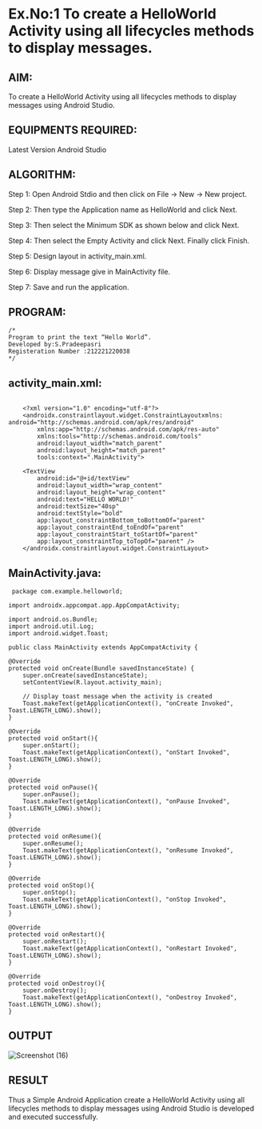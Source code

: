 # Ex.No:1 To create a HelloWorld Activity using all lifecycles methods to display messages.


## AIM:

To create a HelloWorld Activity using all lifecycles methods to display messages using Android Studio.

## EQUIPMENTS REQUIRED:

Latest Version Android Studio

## ALGORITHM:

Step 1: Open Android Stdio and then click on File -> New -> New project.

Step 2: Then type the Application name as HelloWorld and click Next. 

Step 3: Then select the Minimum SDK as shown below and click Next.

Step 4: Then select the Empty Activity and click Next. Finally click Finish.

Step 5: Design layout in activity_main.xml.

Step 6: Display message give in MainActivity file.

Step 7: Save and run the application.

## PROGRAM:
```
/*
Program to print the text “Hello World”.
Developed by:S.Pradeepasri
Registeration Number :212221220038
*/
```

## activity_main.xml:
```

    <?xml version="1.0" encoding="utf-8"?>
    <androidx.constraintlayout.widget.ConstraintLayoutxmlns:
android="http://schemas.android.com/apk/res/android"
        xmlns:app="http://schemas.android.com/apk/res-auto"
        xmlns:tools="http://schemas.android.com/tools"
        android:layout_width="match_parent"
        android:layout_height="match_parent"
        tools:context=".MainActivity">

    <TextView
        android:id="@+id/textView"
        android:layout_width="wrap_content"
        android:layout_height="wrap_content"
        android:text="HELLO WORLD!"
        android:textSize="40sp"
        android:textStyle="bold"
        app:layout_constraintBottom_toBottomOf="parent"
        app:layout_constraintEnd_toEndOf="parent"
        app:layout_constraintStart_toStartOf="parent"
        app:layout_constraintTop_toTopOf="parent" />
    </androidx.constraintlayout.widget.ConstraintLayout>
```

## MainActivity.java:
```
 package com.example.helloworld;

import androidx.appcompat.app.AppCompatActivity;

import android.os.Bundle;
import android.util.Log;
import android.widget.Toast;

public class MainActivity extends AppCompatActivity {

@Override
protected void onCreate(Bundle savedInstanceState) {
    super.onCreate(savedInstanceState);
    setContentView(R.layout.activity_main);

    // Display toast message when the activity is created
    Toast.makeText(getApplicationContext(), "onCreate Invoked", Toast.LENGTH_LONG).show();
}

@Override
protected void onStart(){
    super.onStart();
    Toast.makeText(getApplicationContext(), "onStart Invoked", Toast.LENGTH_LONG).show();
}

@Override
protected void onPause(){
    super.onPause();
    Toast.makeText(getApplicationContext(), "onPause Invoked", Toast.LENGTH_LONG).show();
}

@Override
protected void onResume(){
    super.onResume();
    Toast.makeText(getApplicationContext(), "onResume Invoked", Toast.LENGTH_LONG).show();
}

@Override
protected void onStop(){
    super.onStop();
    Toast.makeText(getApplicationContext(), "onStop Invoked", Toast.LENGTH_LONG).show();
}

@Override
protected void onRestart(){
    super.onRestart();
    Toast.makeText(getApplicationContext(), "onRestart Invoked", Toast.LENGTH_LONG).show();
}

@Override
protected void onDestroy(){
    super.onDestroy();
    Toast.makeText(getApplicationContext(), "onDestroy Invoked", Toast.LENGTH_LONG).show();
}
```


## OUTPUT
![Screenshot (16)](https://github.com/suryacse05/Mobile-Application-Development/assets/131433142/8faecdc0-9622-44b1-adf5-47945b0c2eaf)

## RESULT
Thus a Simple Android Application create a HelloWorld Activity using all lifecycles methods to display messages using Android Studio is developed and executed successfully.
